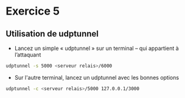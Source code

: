 # Exercice 5

## Utilisation de udptunnel

- Lancez un simple « udptunnel » sur un terminal – qui appartient à l’attaquant
```bash
udptunnel -s 5000 <serveur relais>/6000
```

- Sur l'autre terminal, lancez un udptunnel avec les bonnes options
```bash
udptunnel -c <serveur relais>/5000 127.0.0.1/3000
```